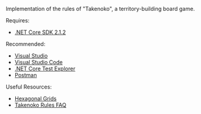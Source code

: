 Implementation of the rules of "Takenoko", a territory-building board game.

Requires:
* [.NET Core SDK 2.1.2](https://www.microsoft.com/net/download)

Recommended:
* [Visual Studio](https://visualstudio.microsoft.com/)
* [Visual Studio Code](https://code.visualstudio.com/)
* [.NET Core Test Explorer](https://marketplace.visualstudio.com/items?itemName=formulahendry.dotnet-test-explorer)
* [Postman](https://www.getpostman.com/)

Useful Resources:
* [Hexagonal Grids](https://www.redblobgames.com/grids/hexagons/)
* [Takenoko Rules FAQ](https://boardgamegeek.com/wiki/page/Takenoko_FAQ)
